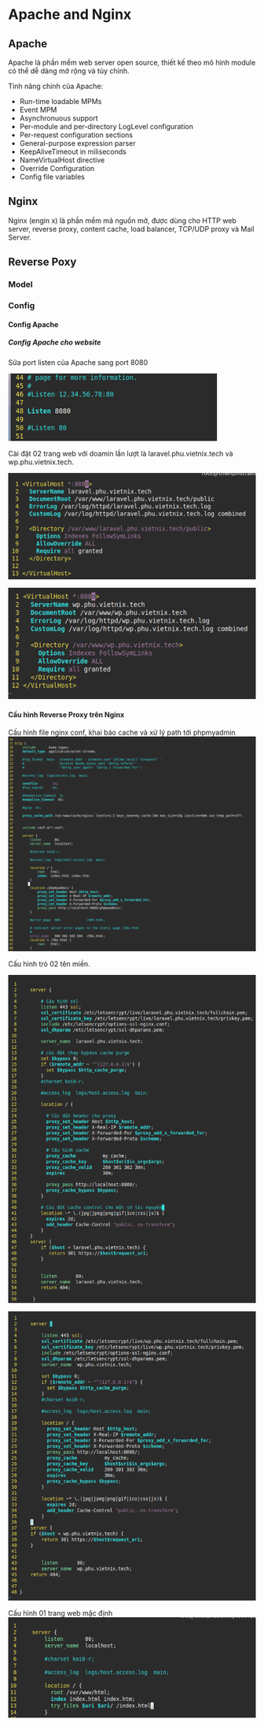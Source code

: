 # Apache and Nginx

## Apache

Apache là phần mềm web server open source, thiết kế theo mô hình module có thể dễ dàng mở rộng và tùy chỉnh.

Tính năng chính của Apache:

* Run-time loadable MPMs
* Event MPM
* Asynchronuous support
* Per-module and per-directory LogLevel configuration
* Per-request configuration sections
* General-purpose expression parser
* KeepAliveTimeout in miliseconds
* NameVirtualHost directive
* Override Configuration
* Config file variables

## Nginx

Nginx (engin x) là phần mềm mã nguồn mở, được dùng cho HTTP web server, reverse proxy, content cache, load balancer, TCP/UDP proxy và Mail Server.

## Reverse Poxy

### Model



### Config

#### Config Apache

##### Config Apache cho website

Sửa port listen của Apache sang port 8080 

![conf/httpd.conf](../Resource/ApacheAndNginx/apache_conf.png)

Cài đặt 02 trang web với doamin lần lượt là laravel.phu.vietnix.tech và wp.phu.vietnix.tech.

![conf.d/laravel.phu.vietnix.conf](../Resource/ApacheAndNginx/laravel.phu.vietnix.tech.conf.png)

![conf.d/wp.phu.vietnix.conf](../Resource/ApacheAndNginx/wp.phu.vietnix.tech.conf.png)

#### Cấu hình Reverse Proxy trên Nginx

Cấu hình file nginx conf, khai báo cache và xử lý path tới phpmyadmin 
![nginx.conf](../Resource/ApacheAndNginx/nginx.conf.png)

Cấu hình trỏ 02 tên miền.

![conf.d/laravel.phu.vietnix.tech.conf](../Resource/ApacheAndNginx/laravel.phu.vietnix.tech.conf_nginx(2).png)

![conf.d/wp.phu.vietnix.tech.conf](../Resource//ApacheAndNginx/wp.phu.vietnix.tech.conf_nginx(2).png)

Cấu hình 01 trang web mặc định
![conf.d/default.conf](../Resource/ApacheAndNginx/default.conf.png)
